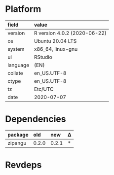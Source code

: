 # Platform

|field    |value                        |
|:--------|:----------------------------|
|version  |R version 4.0.2 (2020-06-22) |
|os       |Ubuntu 20.04 LTS             |
|system   |x86_64, linux-gnu            |
|ui       |RStudio                      |
|language |(EN)                         |
|collate  |en_US.UTF-8                  |
|ctype    |en_US.UTF-8                  |
|tz       |Etc/UTC                      |
|date     |2020-07-07                   |

# Dependencies

|package |old   |new   |Δ  |
|:-------|:-----|:-----|:--|
|zipangu |0.2.0 |0.2.1 |*  |

# Revdeps

